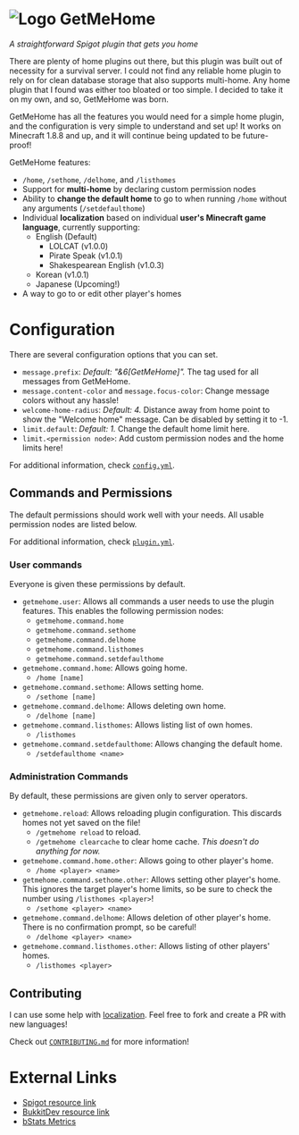 # ![Logo](https://www.spigotmc.org/data/resource_icons/66/66257.jpg) GetMeHome
*A straightforward Spigot plugin that gets you home*

There are plenty of home plugins out there, but this plugin was built out of
necessity for a survival server. I could not find any reliable home plugin to
rely on for clean database storage that also supports multi-home. Any home
plugin that I found was either too bloated or too simple. I decided to take it
on my own, and so, GetMeHome was born.

GetMeHome has all the features you would need for a simple home plugin, and the
configuration is very simple to understand and set up!  It works on Minecraft
1.8.8 and up, and it will continue being updated to be future-proof!

GetMeHome features:

* `/home`, `/sethome`, `/delhome`, and `/listhomes`
* Support for **multi-home** by declaring custom permission nodes
* Ability to **change the default home** to go to when running `/home` without any
  arguments (`/setdefaulthome`)
* Individual **localization** based on individual **user's Minecraft game
  language**, currently supporting:
  * English (Default)
    * LOLCAT (v1.0.0)
    * Pirate Speak (v1.0.1)
    * Shakespearean English (v1.0.3)
  * Korean (v1.0.1)
  * Japanese (Upcoming!)
* A way to go to or edit other player's homes

# Configuration

There are several configuration options that you can set.

* `message.prefix`: *Default: "&6[GetMeHome]".* The tag used for all messages
  from GetMeHome.
* `message.content-color` and `message.focus-color`: Change message colors
  without any hassle!
* `welcome-home-radius`: *Default: 4.* Distance away from home point to show
  the "Welcome home" message. Can be disabled by setting it to -1.
* `limit.default`: *Default: 1.* Change the default home limit here.
* `limit.<permission node>`: Add custom permission nodes and the home limits
  here!

For additional information, check [`config.yml`](src/main/resources/config.yml).

## Commands and Permissions

The default permissions should work well with your needs. All usable permission
nodes are listed below.

For additional information, check [`plugin.yml`](src/main/resources/plugin.yml).

### User commands

Everyone is given these permissions by default.

* `getmehome.user`: Allows all commands a user needs to
  use the plugin features.  This enables the following permission nodes:
  * `getmehome.command.home`
  * `getmehome.command.sethome`
  * `getmehome.command.delhome`
  * `getmehome.command.listhomes`
  * `getmehome.command.setdefaulthome`
* `getmehome.command.home`: Allows going home.
  * `/home [name]`
* `getmehome.command.sethome`: Allows setting home.
  * `/sethome [name]`
* `getmehome.command.delhome`: Allows deleting own home.
  * `/delhome [name]`
* `getmehome.command.listhomes`: Allows listing list of own homes.
  * `/listhomes`
* `getmehome.command.setdefaulthome`: Allows changing the default home.
  * `/setdefaulthome <name>`

### Administration Commands

By default, these permissions are given only to server operators.

* `getmehome.reload`: Allows reloading plugin configuration. This discards
  homes not yet saved on the file!
  * `/getmehome reload` to reload.
  * `/getmehome clearcache` to clear home cache. *This doesn't do anything for
    now.*
* `getmehome.command.home.other`: Allows going to other player's home.
  * `/home <player> <name>`
* `getmehome.command.sethome.other`: Allows setting other player's home. This
  ignores the target player's home limits, so be sure to check the number
  using `/listhomes <player>`!
  * `/sethome <player> <name>`
* `getmehome.command.delhome`: Allows deletion of other player's home. There is
  no confirmation prompt, so be careful!
  * `/delhome <player> <name>`
* `getmehome.command.listhomes.other`: Allows listing of other players' homes.
  * `/listhomes <player>`

## Contributing

I can use some help with [localization](src/main/resources/i18n). Feel free to fork and create a PR with
new languages!

Check out [`CONTRIBUTING.md`](CONTRIBUTING.md) for more information!

# External Links

* [Spigot resource link](https://www.spigotmc.org/resources/getmehome.66257/)
* [BukkitDev resource link](https://dev.bukkit.org/projects/getmehome)
* [bStats Metrics](https://bstats.org/plugin/bukkit/GetMeHome/)
